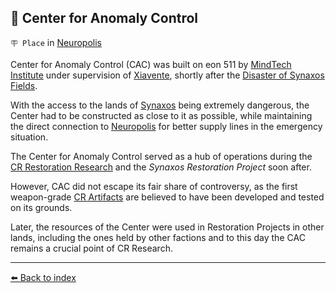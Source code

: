 ## 🏢 Center for Anomaly Control

`🪧 Place` in [Neuropolis](/neuropolis.md)

Center for Anomaly Control (CAC) was built on eon 511 by [MindTech Institute](/mindtech_institute.md) under supervision of [Xiavente](/xiavente.md), shortly after the [Disaster of Synaxos Fields](../timeline/eon0508.md).

With the access to the lands of [Synaxos](/synaxos_fields.md) being extremely dangerous, the Center had to be constructed as close to it as possible, while maintaining the direct connection to [Neuropolis](/neuropolis.md) for better supply lines in the emergency situation.

The Center for Anomaly Control served as a hub of operations during the [CR Restoration Research](/cr_restoration_project.md) and the _Synaxos Restoration Project_ soon after.

However, CAC did not escape its fair share of controversy, as the first weapon-grade [CR Artifacts](/cr_artefacts.md) are believed to have been developed and tested on its grounds.

Later, the resources of the Center were used in Restoration Projects in other lands, including the ones held by other factions and to this day the CAC remains a crucial point of CR Research.


----------
[⬅️ Back to index](/index.md#0330_s)